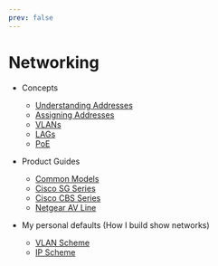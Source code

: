 ```yaml
---
prev: false
---
```


# Networking

- Concepts

  - [Understanding Addresses](/networking/concepts/addresses)
  - [Assigning Addresses](/networking/concepts/DHCP)
  - [VLANs](/networking/concepts/VLANs)
  - [LAGs](/networking/concepts/LAGs)
  - [PoE](/networking/concepts/poe)

- Product Guides

  - [Common Models](/networking/product-guides/commonModels)
  - [Cisco SG Series](/networking/product-guides/ciscoSG)
  - [Cisco CBS Series](/networking/product-guides/ciscoCBS)
  - [Netgear AV Line](/networking/product-guides/netgearAV)

- My personal defaults (How I build show networks)

  - [VLAN Scheme](/networking/defaults/VLANs)
  - [IP Scheme](/networking/defaults/IPs)
